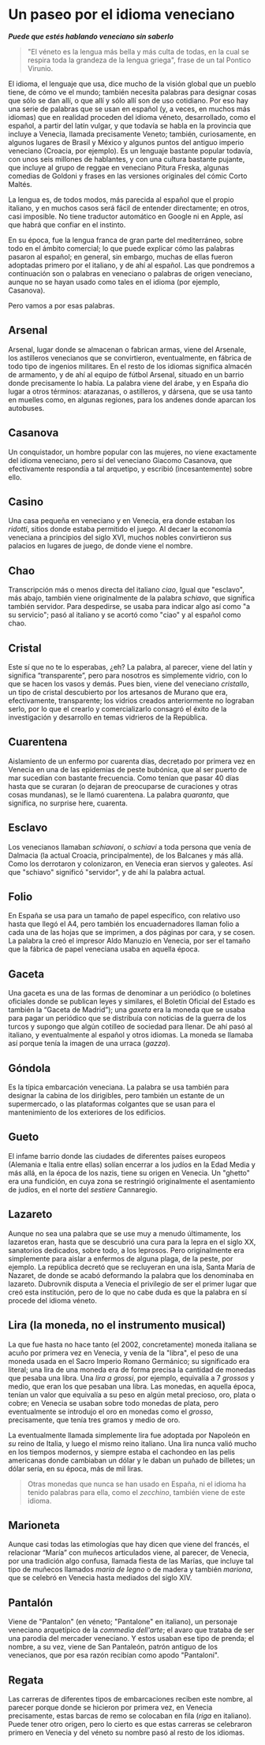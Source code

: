 # Un paseo por el idioma veneciano

__*Puede que estés hablando veneciano sin saberlo*__

> "El véneto es la lengua más bella y más culta de todas, en la cual se respira
> toda la grandeza de la lengua griega", frase de un tal Pontico Virunio.

El idioma, el lenguaje que usa, dice mucho de la visión global que un pueblo
tiene, de cómo ve el mundo; también necesita palabras para designar cosas que
sólo se dan allí, o que allí y sólo allí son de uso cotidiano. Por eso hay una
serie de palabras que se usan en español (y, a veces, en muchos más idiomas) que
en realidad proceden del idioma véneto, desarrollado, como el español, a partir
del latín vulgar, y que todavía se habla en la provincia que incluye a Venecia,
llamada precisamente Veneto; también, curiosamente, en algunos lugares de Brasil
y México y algunos puntos del antiguo imperio veneciano (Croacia, por
ejemplo). Es un lenguaje bastante popular todavía, con unos seis millones de
hablantes, y con una cultura bastante pujante, que incluye al grupo de reggae en
veneciano Pitura Freska, algunas comedias de Goldoni y frases en las versiones
originales del cómic Corto Maltés.

La lengua es, de todos modos, más parecida al español que el propio
italiano, y en muchos casos será fácil de entender directamente; en
otros, casi imposible. No tiene traductor automático en Google ni en
Apple, así que habrá que confiar en el instinto.

En su época, fue la lengua franca de gran parte del mediterráneo, sobre todo en
el ámbito comercial; lo que puede explicar cómo las palabras pasaron al español;
en general, sin embargo, muchas de ellas fueron adoptadas primero por el
italiano, y de ahí al español. Las que pondremos a continuación son o palabras
en veneciano o palabras de origen veneciano, aunque no se hayan usado como tales
en el idioma (por ejemplo, Casanova).

Pero vamos a por esas palabras.

## Arsenal

Arsenal, lugar donde se almacenan o fabrican armas, viene del Arsenale, los
astilleros venecianos que se convirtieron, eventualmente, en fábrica de todo
tipo de ingenios militares. En el resto de los idiomas significa almacén de
armamento, y de ahí al equipo de fútbol Arsenal, situado en un barrio donde
precisamente lo había. La palabra viene del árabe, y en España dio lugar a otros
términos: atarazanas, o astilleros, y dársena, que se usa tanto en muelles como,
en algunas regiones, para los andenes donde aparcan los autobuses.

## Casanova

Un conquistador, un hombre popular con las mujeres, no viene exactamente del
idioma veneciano, pero sí del veneciano Giacomo Casanova, que efectivamente
respondía a tal arquetipo, y escribió (incesantemente) sobre ello.

## Casino

Una casa pequeña en veneciano y en Venecia, era donde estaban los *ridotti*,
sitios donde estaba permitido el juego. Al decaer la economía veneciana a
principios del siglo XVI, muchos nobles convirtieron sus palacios en lugares de
juego, de donde viene el nombre.

## Chao

Transcripción más o menos directa del italiano *ciao*, Igual que "esclavo", más
abajo, también viene originalmente de la palabra *schiavo*, que significa
también servidor. Para despedirse, se usaba para indicar algo así como "a su
servicio"; pasó al italiano y se acortó como "ciao" y al español como chao.

## Cristal

Este sí que no te lo esperabas, ¿eh? La palabra, al parecer, viene del
latín y significa “transparente”, pero para nosotros es simplemente
vidrio, con lo que se hacen los vasos y demás. Pues bien, viene del
veneciano *cristallo*, un tipo de cristal descubierto por los
artesanos de Murano que era, efectivamente, transparente; los vidrios
creados anteriormente no lograban serlo, por lo que el crearlo y
comercializarlo consagró el éxito de la investigación y desarrollo en
temas vidrieros de la República.

## Cuarentena

Aislamiento de un enfermo por cuarenta días, decretado por primera vez
en Venecia en una de las epidemias de peste bubónica, que al ser
puerto de mar sucedían con bastante frecuencia. Como tenían que
pasar 40 días hasta que se curaran (o dejaran de preocuparse de
curaciones y otras cosas mundanas), se le llamó cuarentena. La palabra
*quaranta*, que significa, no surprise here, cuarenta.

## Esclavo

Los venecianos llamaban *schiavoni*, o *schiavi* a toda persona que
venía de Dalmacia (la actual Croacia, principalmente), de los Balcanes
y más allá. Como los derrotaron y colonizaron, en Venecia eran siervos
y galeotes. Así que "schiavo" significó "servidor", y de ahí la
palabra actual.

## Folio

En España se usa para un tamaño de papel específico, con relativo uso
hasta que llegó el A4, pero también los encuadernadores llaman folio a
cada una de las hojas que se imprimen, a dos páginas por cara, y se
cosen. La palabra la creó el impresor Aldo Manuzio en Venecia, por ser
el tamaño que la fábrica de papel veneciana usaba en aquella época.

## Gaceta

Una gaceta es una de las formas de denominar a un periódico (o boletines
oficiales donde se publican leyes y similares, el Boletín Oficial del Estado es
también la “Gaceta de Madrid”); una *gaxeta* era la moneda que se usaba para
pagar un periódico que se distribuía con noticias de la guerra de los turcos y
supongo que algún cotilleo de sociedad para llenar. De ahí pasó al italiano, y
eventualmente al español y otros idiomas. La moneda se llamaba así porque tenía
la imagen de una urraca (*gazza*).

## Góndola

Es la típica embarcación veneciana. La palabra se usa también para designar la
cabina de los dirigibles, pero también un estante de un supermercado, o las
plataformas colgantes que se usan para el mantenimiento de los exteriores de los
edificios.

## Gueto

El infame barrio donde las ciudades de diferentes países europeos
(Alemania e Italia entre ellas) solían encerrar a los judíos en la
Edad Media y más allá, en la época de los nazis, tiene su origen en
Venecia. Un "ghetto" era una fundición, en cuya zona se restringió
originalmente el asentamiento de judíos, en el norte del *sestiere*
Cannaregio.

## Lazareto

Aunque no sea una palabra que se use muy a menudo últimamente, los
lazaretos eran, hasta que se descubrió una cura para la lepra en el
siglo XX, sanatorios dedicados, sobre todo, a los leprosos. Pero
originalmente era simplemente para aislar a enfermos de alguna plaga,
de la peste, por ejemplo. La república decretó que se recluyeran en
una isla, Santa María de Nazaret, de donde se acabó deformando la
palabra que los denominaba en lazareto. Dubrovnik disputa a Venecia el
privilegio de ser el primer lugar que creó esta institución, pero de
lo que no cabe duda es que la palabra en sí procede del idioma véneto.

## Lira (la moneda, no el instrumento musical)

La que fue hasta no hace tanto (el 2002, concretamente) moneda italiana se acuño
por primera vez en Venecia, y venía de la "libra", el peso de una moneda usada
en el Sacro Imperio Romano Germánico; su significado era literal; una lira de
una moneda era de forma precisa la cantidad de monedas que pesaba una libra. Una
*lira a grossi*, por ejemplo, equivalía a 7 *grossos* y medio, que eran los que
pesaban una libra. Las monedas, en aquella época, tenían un valor que equivalía
a su peso en algún metal precioso, oro, plata o cobre; en Venecia se usaban
sobre todo monedas de plata, pero eventualmente se introdujo el oro en monedas
como el *grosso*, precisamente, que tenía tres gramos y medio de oro.

La eventualmente llamada simplemente lira fue adoptada por Napoleón en *su*
reino de Italia, y luego el mismo reino italiano. Una lira nunca valió mucho en
los tiempos modernos, y siempre estaba el cachondeo en las pelis americanas
donde cambiaban un dólar y le daban un puñado de billetes; un dólar sería, en su
época, más de mil liras.

> Otras monedas que nunca se han usado en España, ni el idioma ha
> tenido palabras para ella, como el *zecchino*, también viene de este
> idioma.

## Marioneta

Aunque casi todas las etimologías que hay dicen que viene del francés, el
relacionar “María” con muñecos articulados viene, al parecer, de Venecia, por
una tradición algo confusa, llamada fiesta de las Marías, que incluye tal tipo
de muñecos llamados *maría de legno* o de madera y también *mariona*, que se
celebró en Venecia hasta mediados del siglo XIV.

## Pantalón

Viene de "Pantalon" (en véneto; "Pantalone" en italiano), un personaje
veneciano arquetípico de la *commedia dell'arte*; el avaro que trataba
de ser una parodia del mercader veneciano. Y estos usaban ese tipo de
prenda; el nombre, a su vez, viene de San Pantaleón, patrón antiguo de
los venecianos, que por esa razón recibían como apodo "Pantaloni".

## Regata

Las carreras de diferentes tipos de embarcaciones reciben este nombre,
al parecer porque donde se hicieron por primera vez, en Venecia
precisamente, estas barcas de remo se colocaban en fila (*riga* en
italiano). Puede tener otro origen, pero lo cierto es que estas
carreras se celebraron primero en Venecia y del véneto su nombre pasó
al resto de los idiomas.
